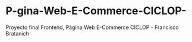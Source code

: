 # P-gina-Web-E-Commerce-CICLOP-
Proyecto final Frontend, Página Web E-Commerce CICLOP - Francisco Bratanich

